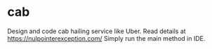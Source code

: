# cab
Design and code cab hailing service like Uber. Read details at https://nulpointerexception.com/
Simply run the main method in IDE. 

